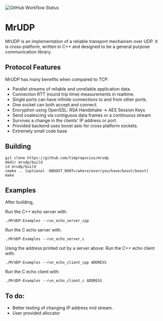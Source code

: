 ![GitHub Workflow Status](https://github.com/tprepscius/MrUDP/workflows/build_cmake.yml/badge.svg?event=push)

MrUDP
======

MrUDP is an implementation of a reliable transport mechanism over UDP.
It is cross-platform, written in C++ and designed to be a general purpose communication library.

## Protocol Features

MrUDP has many benefits when compared to TCP:

  * Parallel streams of reliable and unreliable application data.
  * Connection RTT (round trip time) measurements in realtime.
  * Single ports can have infinite connections to and from other ports.
  * One socket can both accept and connect.
  * Encryption using OpenSSL: RSA Handshake -> AES Session Keys
  * Send coalescing via contiguous data frames or a continuous stream
  * Survives a change in the clients' IP address or port.
  * Provided backend uses boost asio for cross platform sockets.
  * Extremely small code base
  
## Building
```
git clone https://github.com/timprepscius/mrudp
mkdir mrudp/build
cd mrudp/build
cmake .. [optional -DBOOST_ROOT=/where/ever/you/have/boost/boost]
make
```

## Examples
After building,

Run the C++ echo server with:
```
./MrUDP-Examples --run_echo_server_cpp
```

Run the C echo server with:
```
./MrUDP-Examples --run_echo_server_c
```

Using the address printed out by a server above:
Run the C++ echo client with:
```
./MrUDP-Examples --run_echo_client_cpp ADDRESS
```

Run the C echo client with:
```
./MrUDP-Examples --run_echo_client_c ADDRESS
```

## To do:
  * Better testing of changing IP address mid stream.
  * User provided allocator
